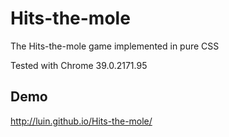 # Hits-the-mole
The Hits-the-mole game implemented in pure CSS

Tested with Chrome 39.0.2171.95

## Demo

http://luin.github.io/Hits-the-mole/
